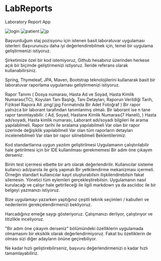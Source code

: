 # LabReports
Laboratory Report App

![login](https://user-images.githubusercontent.com/84589118/196057638-b2b72245-a3b4-4741-894d-528161f891b8.png)
![patient](https://user-images.githubusercontent.com/84589118/196057641-f3fcbbd3-59aa-44d6-9dc9-a7d6b4652512.png)
![jp](https://user-images.githubusercontent.com/84589118/196057642-4974ba57-62be-49c0-9abb-70a1e5b02259.png)


Başvurduğum staj pozisyonu için istenen basit laboratuvar uygulaması isterleri: Başvurunuzu daha iyi değerlendirebilmek için, temel bir uygulama geliştirmenizi istiyoruz.

Şirketimize özel bir kod istemiyoruz, Github hesabınız üzerinden herkese açık bir biçimde geliştirmenizi istiyoruz. İleride referans olarak kullanabilirsiniz.

Spring, Thymeleaf, JPA, Maven, Bootstrap teknolojilerini kullanarak basit bir laboratuvar raporlama uygulaması geliştirmenizi istiyoruz.

Rapor Tanımı ( Dosya numarası, Hasta Ad ve Soyad, Hasta Kimlik Numarası(TC), Koyulan Tanı Başlığı, Tanı Detayları, Raporun Verildiği Tarih, Fiziksel Rapora Ait .png/.jpg Formatında Bir Adet Fotoğraf )
Bir rapor yalnızca bir laborant tarafından tanımlanmış olmalı. Bir laborant ise n tane rapor tanımlayabilir. ( Ad, Soyad, Hastane Kimlik Numarası(7 Haneli), )
Hasta adı/soyadı, Hasta kimlik numarası, Laborant adı/soyadı bilgileri ile arama yapılabilmeli. Rapor tarihi ile sıralama yapılabilmeli
Var olan bir rapor üzerinde değişiklik yapılabilmeli
Var olan tüm raporların detayları incelenebilmeli
Var olan bir rapor silinebilmeli
Beklentilerimiz:

Kod standartlarına uygun yazılım geliştirilmesi
Uygulamanın çalıştırılabilir hale getirilmesi için bir IDE kullanılması gerekmemesi
Bir adım öne çıkayım derseniz:

Birim test içermesi elbette bir artı olarak değerlendirilir.
Kullanıcılar sisteme kullanıcı adı/parola ile giriş yapmalı
Bir yetkilendirme mekanizması içermeli. Örneğin standart kullanıcılar kayıt oluşturabilsin ilişkilendirebilsin fakat silemesin. Yönetici tüm eylemleri gerçekleştirebilsin.
Uygulamanın nasıl kurulacağı ve çalışır hale getirileceği ile ilgili markdown ya da asciidoc ile bir belgeyi yazmanızı istiyoruz.

Bize uygulamayı yazarken yaptığınız çeşitli teknik seçimleri / kabulleri ve nedenlerini gerekçelendirmenizi bekliyoruz.

Harcadığınız emeğe saygı gösteriyoruz. Çalışmanızı derliyor, çalıştırıyor ve titizlikle inceliyoruz.

"Bir adım öne çıkayım derseniz" bölümündeki özelliklerin uygulamada olmamasını bir eksiklik olarak değerlendirmiyoruz. Fakat bu özelliklerin de olması sizi diğer adayların önüne geçirebiliyor.

Ne kadar hızlı geliştirebilirseniz, başvuru değerlendirmenizi o kadar hızlı tamamlayabiliriz.


